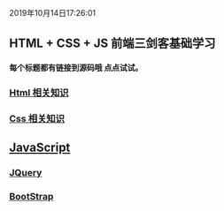 2019年10月14日17:26:01

## HTML + CSS + JS 前端三剑客基础学习 

#### 每个标题都有链接到源码哦 点点试试。


### [Html 相关知识](html/HTML.md)


### [Css 相关知识](Css/Css.md)


## [JavaScript](JavaScript/JavaScript.md) 
### [JQuery](JQuery/jquery.md)

### [BootStrap](BootStrap/BootStrap.md)